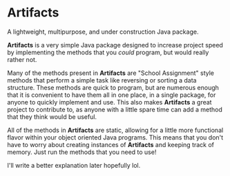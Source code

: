 # Artifacts
A lightweight, multipurpose, and under construction Java package.

**Artifacts** is a very simple Java package designed to increase project speed by implementing the methods that you _could_ program, but would really rather not. 

Many of the methods present in **Artifacts** are "School Assignment" style methods that perform a simple task like reversing or sorting a data structure. These methods are quick to program, but are numerous enough that it is convenient to have them all in one place, in a single package, for anyone to quickly implement and use. This also makes **Artifacts** a great project to contribute to, as anyone with a little spare time can add a method that they think would be useful. 

All of the methods in **Artifacts** are static, allowing for a little more functional flavor within your object oriented Java programs. This means that you don't have to worry about creating instances of **Artifacts** and keeping track of memory. Just run the methods that you need to use!

I'll write a better explanation later hopefully lol. 

